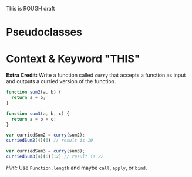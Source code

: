 This is ROUGH draft

# Pseudoclasses


# Context & Keyword "THIS"

**Extra Credit:** Write a function called `curry` that accepts a function as input and outputs a curried version of the function.
```JavaScript
function sum2(a, b) {
  return a + b;
}

function sum3(a, b, c) {
  return a + b + c;
}

var curriedSum2 = curry(sum2);
curriedSum2(4)(6) // result is 10

var curriedSum3 = curry(sum3);
curriedSum3(4)(6)(12) // result is 22
```

*Hint:* Use `Function.length` and maybe `call`, `apply`, or `bind`.
